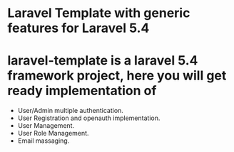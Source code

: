 # Laravel Template with generic features for Laravel 5.4
# laravel-template is a laravel 5.4 framework project, here you will get ready implementation of 
* User/Admin multiple authentication.
* User Registration and openauth implementation.
* User Management.
* User Role Management.
* Email massaging. 


